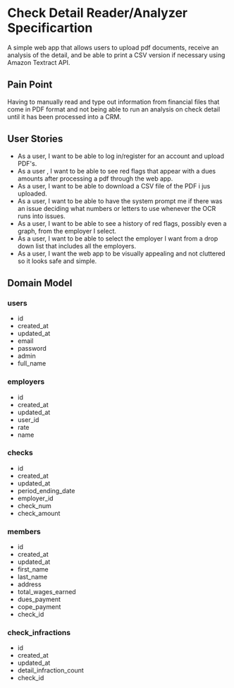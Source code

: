 # Check Detail Reader/Analyzer Specificartion
A simple web app that allows users to upload pdf documents, receive an analysis of the detail, and be able to print a CSV version if necessary using Amazon Textract API.

## Pain Point
Having to manually read and type out information from financial files that come in PDF format and not being able to run an analysis on check detail until it has been processed into a CRM.

## User Stories
- As a user, I want to be able to log in/register for an account and upload PDF's.
- As a user , I want to be able to see red flags that appear with a dues amounts after processing a pdf through the web app.
- As a user, I want to be able to download a CSV file of the PDF i jus uploaded.
- As a user, I want to be able to have the system prompt me if there was an issue deciding what numbers or letters to use whenever the OCR runs into issues.
- As a user, I want to be able to see a history of red flags, possibly even a graph, from the employer I select.
- As a user, I want to be able to select the employer I want from a drop down list that includes all the employers. 
- As a user, I want the web app to be visually appealing and not cluttered so it looks safe and simple.

## Domain Model

### users
- id
- created_at
- updated_at
- email
- password
- admin
- full_name

### employers
- id
- created_at
- updated_at
- user_id
- rate
- name

### checks
- id
- created_at
- updated_at
- period_ending_date
- employer_id
- check_num
- check_amount

### members
- id
- created_at
- updated_at
- first_name
- last_name
- address
- total_wages_earned
- dues_payment
- cope_payment
- check_id

### check_infractions
- id
- created_at
- updated_at
- detail_infraction_count
- check_id
